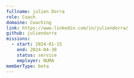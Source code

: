 ```yaml
---
fullname: julien Dorra
role: Coach
domaine: Coaching
link: https://www.linkedin.com/in/juliendorra/
github: juliendorra
missions:
  - start: 2024-01-15
    end: 2024-04-30
    status: service
    employer: NUMA
memberType: beta
---
```

